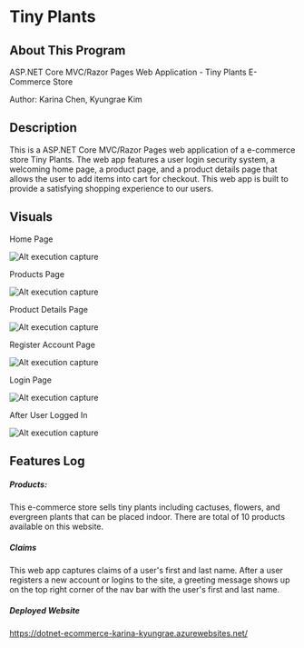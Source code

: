 # Tiny Plants

## About This Program
ASP.NET Core MVC/Razor Pages Web Application - Tiny Plants E-Commerce Store

Author: Karina Chen, Kyungrae Kim

## Description
This is a ASP.NET Core MVC/Razor Pages web application of a e-commerce store Tiny Plants. The web app features a user login security system, a welcoming home page, a product page, and a product details page that allows the user to add items into cart for checkout. This web app is built to provide a satisfying shopping experience to our users.

## Visuals

Home Page

![Alt execution capture](/captures/home.JPG)

Products Page

![Alt execution capture](/captures/products.JPG)

Product Details Page

![Alt execution capture](/captures/product-detail.JPG)

Register Account Page

![Alt execution capture](/captures/register.JPG)

Login Page

![Alt execution capture](/captures/login.JPG)

After User Logged In

![Alt execution capture](/captures/after-login.JPG)

## Features Log

##### Products:
This e-commerce store sells tiny plants including cactuses, flowers, and evergreen plants that can be placed indoor. There are total of 10 products available on this website.

##### Claims
This web app captures claims of a user's first and last name. After a user registers a new account or logins to the site, a greeting message shows up on the top right corner of the nav bar with the user's first and last name.

##### Deployed Website
https://dotnet-ecommerce-karina-kyungrae.azurewebsites.net/